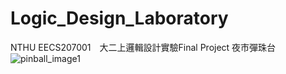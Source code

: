# Logic_Design_Laboratory
NTHU EECS207001　大二上邏輯設計實驗Final Project
夜市彈珠台
![pinball_image1](https://user-images.githubusercontent.com/92087210/212636138-1cc44d7e-4204-4005-9dda-fe532d1b93e8.jpg)
